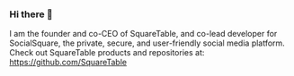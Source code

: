 ### Hi there 👋
I am the founder and co-CEO of SquareTable, and co-lead developer for SocialSquare, the private, secure, and user-friendly social media platform.
Check out SquareTable products and repositories at: https://github.com/SquareTable

<!--
**Sebastian-Webster/Sebastian-Webster** is a ✨ _special_ ✨ repository because its `README.md` (this file) appears on your GitHub profile.

Here are some ideas to get you started:

- 🔭 I’m currently working on ...
- 🌱 I’m currently learning ...
- 👯 I’m looking to collaborate on ...
- 🤔 I’m looking for help with ...
- 💬 Ask me about ...
- 📫 How to reach me: ...
- 😄 Pronouns: ...
- ⚡ Fun fact: ...
-->
